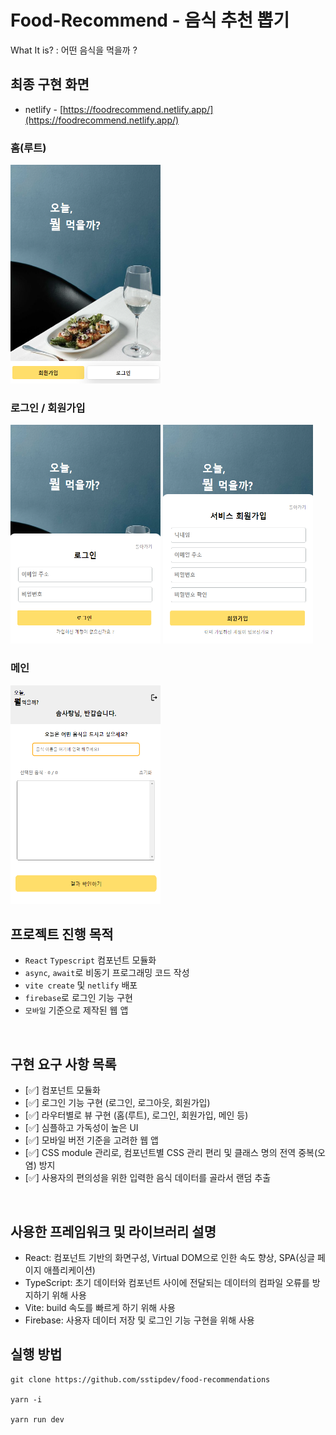# Food-Recommend - 음식 추천 뽑기

What It is? : 어떤 음식을 먹을까 ?

## 최종 구현 화면

- netlify - [https://foodrecommend.netlify.app/](https://foodrecommend.netlify.app/)


### 홈(루트)

<img src="./public/cover_root.PNG" width="240px" height="350px" />

### 로그인 / 회원가입

<p align="left">
<img src="./public/cover_login.PNG" width="240px" height="350px"/>
<img src="./public/cover_join.PNG" width="240px" height="350px"/>
</p>


### 메인

<img src="./public/cover_main.PNG" width="240px" height="350px"/>



<br>

## 프로젝트 진행 목적

- `React` `Typescript` 컴포넌트 모듈화
- `async`, `await`로 비동기 프로그래밍 코드 작성
- `vite create` 및 `netlify` 배포
- `firebase`로 로그인 기능 구현
- `모바일` 기준으로 제작된 웹 앱

<br>

## 구현 요구 사항 목록

- [✅] 컴포넌트 모듈화
- [✅] 로그인 기능 구현 (로그인, 로그아웃, 회원가입)
- [✅] 라우터별로 뷰 구현 (홈(루트), 로그인, 회원가입, 메인 등)
- [✅] 심플하고 가독성이 높은 UI
- [✅] 모바일 버전 기준을 고려한 웹 앱
- [✅] CSS module 관리로, 컴포넌트별 CSS 관리 편리 및 클래스 명의 전역 중복(오염) 방지
- [✅] 사용자의 편의성을 위한 입력한 음식 데이터를 골라서 랜덤 추출

<br>

## 사용한 프레임워크 및 라이브러리 설명

- React: 컴포넌트 기반의 화면구성, Virtual DOM으로 인한 속도 향상, SPA(싱글 페이지 애플리케이션)
- TypeScript: 초기 데이터와 컴포넌트 사이에 전달되는 데이터의 컴파일 오류를 방지하기 위해 사용
- Vite: build 속도를 빠르게 하기 위해 사용
- Firebase: 사용자 데이터 저장 및 로그인 기능 구현을 위해 사용

## 실행 방법

```
git clone https://github.com/sstipdev/food-recommendations

yarn -i

yarn run dev
```